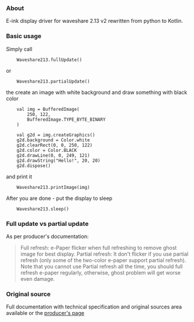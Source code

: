 ### About
E-ink display driver for waveshare 2.13 v2 rewritten from python to Kotlin.

### Basic usage
Simply call
```
    Waveshare213.fullUpdate()
```
or
```
    Waveshare213.partialUpdate()
```
the create an image with white background and draw something with black color
```
    val img = BufferedImage(
        250, 122,
        BufferedImage.TYPE_BYTE_BINARY
    )

    val g2d = img.createGraphics()
    g2d.background = Color.white
    g2d.clearRect(0, 0, 250, 122)
    g2d.color = Color.BLACK
    g2d.drawLine(0, 0, 249, 121)
    g2d.drawString("Hello!", 20, 20)
    g2d.dispose()
```

and print it
```
    Waveshare213.printImage(img)
```

After you are done - put the display to sleep
```
    Waveshare213.sleep()
```

### Full update vs partial update
As per producer's documentation:
> Full refresh: e-Paper flicker when full refreshing to remove ghost image for best display.
> Partial refresh: It don't flicker if you use partial refresh (only some of the two-color e-paper support partial refresh). Note that you cannot use Partial refresh all the time, you should full refresh e-paper regularly, otherwise, ghost problem will get worse even damage.

### Original source
Full documentation with technical specification and original sources area available or the [producer's page](https://www.waveshare.com/wiki/2.13inch_e-Paper_HAT)